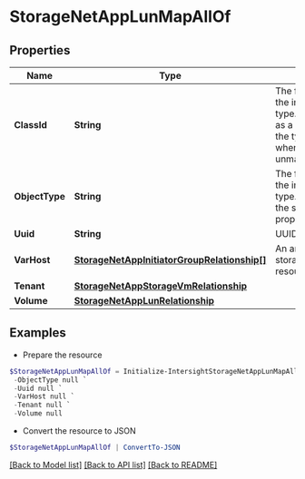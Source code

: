 # StorageNetAppLunMapAllOf
## Properties

Name | Type | Description | Notes
------------ | ------------- | ------------- | -------------
**ClassId** | **String** | The fully-qualified name of the instantiated, concrete type. This property is used as a discriminator to identify the type of the payload when marshaling and unmarshaling data. | [default to "storage.NetAppLunMap"]
**ObjectType** | **String** | The fully-qualified name of the instantiated, concrete type. The value should be the same as the &#39;ClassId&#39; property. | [default to "storage.NetAppLunMap"]
**Uuid** | **String** | UUID of the LUN. | [optional] [readonly] 
**VarHost** | [**StorageNetAppInitiatorGroupRelationship[]**](StorageNetAppInitiatorGroupRelationship.md) | An array of relationships to storageNetAppInitiatorGroup resources. | [optional] [readonly] 
**Tenant** | [**StorageNetAppStorageVmRelationship**](StorageNetAppStorageVmRelationship.md) |  | [optional] 
**Volume** | [**StorageNetAppLunRelationship**](StorageNetAppLunRelationship.md) |  | [optional] 

## Examples

- Prepare the resource
```powershell
$StorageNetAppLunMapAllOf = Initialize-IntersightStorageNetAppLunMapAllOf  -ClassId null `
 -ObjectType null `
 -Uuid null `
 -VarHost null `
 -Tenant null `
 -Volume null
```

- Convert the resource to JSON
```powershell
$StorageNetAppLunMapAllOf | ConvertTo-JSON
```

[[Back to Model list]](../README.md#documentation-for-models) [[Back to API list]](../README.md#documentation-for-api-endpoints) [[Back to README]](../README.md)

